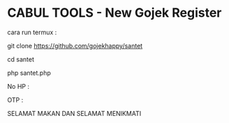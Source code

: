 # CABUL TOOLS - New Gojek Register

cara run termux :

git clone https://github.com/gojekhappy/santet

cd santet

php santet.php

No HP :

OTP :

SELAMAT MAKAN DAN SELAMAT MENIKMATI
